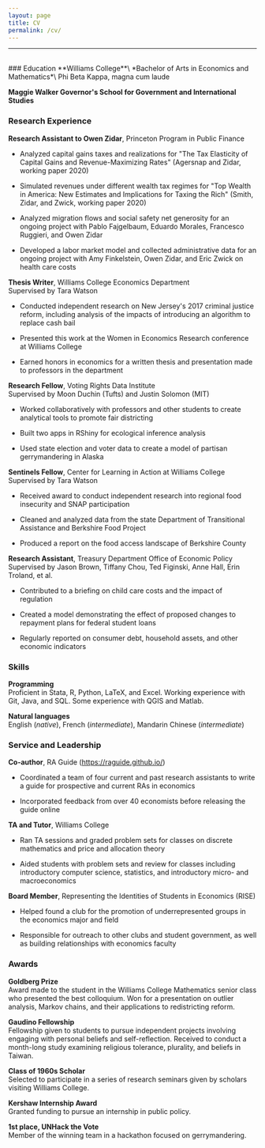 ```yaml
---
layout: page
title: CV
permalink: /cv/
---
```



------------------------------------------------------------------------
<br/>
### Education
**Williams College**\
*Bachelor of Arts in Economics and Mathematics*\
Phi Beta Kappa, magna cum laude

**Maggie Walker Governor's School for Government and International
Studies**

### Research Experience
**Research Assistant to Owen Zidar**, Princeton Program in Public
Finance

* Analyzed capital gains taxes and realizations for "The Tax Elasticity of
Capital Gains and Revenue-Maximizing Rates\" (Agersnap and Zidar,
working paper 2020)

* Simulated revenues under different wealth tax regimes for "Top Wealth in
America: New Estimates and Implications for Taxing the Rich\" (Smith,
Zidar, and Zwick, working paper 2020)

* Analyzed migration flows and social safety net generosity for an ongoing
project with Pablo Fajgelbaum, Eduardo Morales, Francesco Ruggieri, and
Owen Zidar

* Developed a labor market model and collected administrative data for an
ongoing project with Amy Finkelstein, Owen Zidar, and Eric Zwick on
health care costs

**Thesis Writer**, Williams College Economics Department\
Supervised by Tara Watson

* Conducted independent research on New Jersey's 2017 criminal justice
reform, including analysis of the impacts of introducing an algorithm to
replace cash bail

* Presented this work at the Women in Economics Research conference at
Williams College

* Earned honors in economics for a written thesis and presentation made to
professors in the department

**Research Fellow**, Voting Rights Data Institute\
Supervised by Moon Duchin (Tufts) and Justin Solomon (MIT)

* Worked collaboratively with professors and other students to create
analytical tools to promote fair districting

* Built two apps in RShiny for ecological inference analysis

* Used state election and voter data to create a model of partisan
gerrymandering in Alaska

**Sentinels Fellow**, Center for Learning in Action at Williams College\
Supervised by Tara Watson

* Received award to conduct independent research into regional food
insecurity and SNAP participation

* Cleaned and analyzed data from the state Department of Transitional
Assistance and Berkshire Food Project

* Produced a report on the food access landscape of Berkshire County

**Research Assistant**, Treasury Department Office of Economic Policy\
Supervised by Jason Brown, Tiffany Chou, Ted Figinski, Anne Hall, Erin
Troland, et al.

* Contributed to a briefing on child care costs and the impact of
regulation

* Created a model demonstrating the effect of proposed changes to
repayment plans for federal student loans

* Regularly reported on consumer debt, household assets, and other
economic indicators

### Skills
**Programming**\
Proficient in Stata, R, Python, LaTeX, and Excel. Working experience
with Git, Java, and SQL. Some experience with QGIS and Matlab.

**Natural languages**\
English (*native*), French (*intermediate*), Mandarin Chinese
(*intermediate*)

### Service and Leadership
**Co-author**, RA Guide (<https://raguide.github.io/>)

* Coordinated a team of four current and past research assistants to write
a guide for prospective and current RAs in economics

* Incorporated feedback from over 40 economists before releasing the guide
online

**TA and Tutor**, Williams College

* Ran TA sessions and graded problem sets for classes on discrete
mathematics and price and allocation theory

* Aided students with problem sets and review for classes including
introductory computer science, statistics, and introductory micro- and
macroeconomics

**Board Member**, Representing the Identities of Students in Economics
(RISE)

* Helped found a club for the promotion of underrepresented groups in the
economics major and field

* Responsible for outreach to other clubs and student government, as well
as building relationships with economics faculty

### Awards
**Goldberg Prize**\
Award made to the student in the Williams College Mathematics senior
class who presented the best colloquium. Won for a presentation on
outlier analysis, Markov chains, and their applications to redistricting
reform.

**Gaudino Fellowship**\
Fellowship given to students to pursue independent projects involving
engaging with personal beliefs and self-reflection. Received to conduct
a month-long study examining religious tolerance, plurality, and beliefs
in Taiwan.

**Class of 1960s Scholar**\
Selected to participate in a series of research seminars given by
scholars visiting Williams College.

**Kershaw Internship Award**\
Granted funding to pursue an internship in public policy.

**1st place, UNHack the Vote**\
Member of the winning team in a hackathon focused on gerrymandering.

